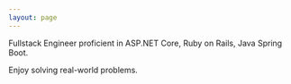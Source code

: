 ```yaml
---
layout: page
---
```


Fullstack Engineer proficient in ASP.NET Core, Ruby on Rails, Java Spring Boot.

Enjoy solving real-world problems.
